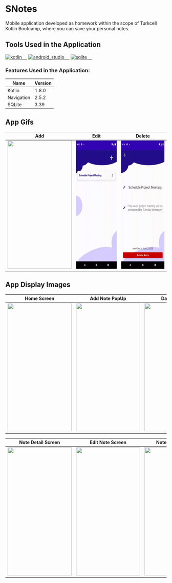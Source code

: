 # SNotes

Mobile application developed as homework within the scope of Turkcell Kotlin Bootcamp, where you can save your personal notes.

## Tools Used in the Application

<a href="https://kotlinlang.org/" rel="nofollow"><img alt="kotlin" src="https://upload.wikimedia.org/wikipedia/commons/7/74/Kotlin_Icon.png" width="40" style="max-width: 100%;">&nbsp;&nbsp;&nbsp;&nbsp;</a>
<a href="https://developer.android.com/studio" rel="nofollow"><img alt="android_studio" src="https://github.com/yyigityesiladaa/yyigityesiladaa/blob/main/database_and_tool_icons/android_studio.svg" width="40" style="max-width: 100%;">&nbsp;&nbsp;&nbsp;&nbsp;</a>
<a href="https://sqlite.org/" rel="nofollow"><img alt="sqlite" src="https://github.com/yyigityesiladaa/yyigityesiladaa/blob/main/database_and_tool_icons/sqlite.svg" width="40" style="max-width: 100%;">&nbsp;&nbsp;&nbsp;&nbsp;</a>

### Features Used in the Application:
                    
Name  | Version
------------- | -------------
Kotlin | 1.8.0
Navigation  | 2.5.2
SQLite | 3.39
</p>

## App Gifs

Add | Edit | Delete
------------- | ------------- | -------------
<a ><img src="https://github.com/yigityesiladaa/android_notes_app_sqlite/blob/main/app_gifs/add.gif" data-canonical-src="https://gyazo.com/eb5c5741b6a9a16c692170a41a49c858.png" width="200" height="400" /></a> | <a ><img src="https://github.com/yigityesiladaa/android_notes_app_sqlite/blob/main/app_gifs/edit.gif" data-canonical-src="https://gyazo.com/eb5c5741b6a9a16c692170a41a49c858.png" width="200" height="400" /></a> | <a ><img src="https://github.com/yigityesiladaa/android_notes_app_sqlite/blob/main/app_gifs/delete.gif" data-canonical-src="https://gyazo.com/eb5c5741b6a9a16c692170a41a49c858.png" width="200" height="400" /></a>


## App Display Images

Home Screen | Add Note PopUp | Date Picker UI
------------- | ------------- | -------------
<a ><img src="https://github.com/yyigityesiladaa/SNotes/blob/main/app_images/note_list_screen.png" data-canonical-src="https://gyazo.com/eb5c5741b6a9a16c692170a41a49c858.png" width="200" height="400" /></a> | <a><img src="https://github.com/yyigityesiladaa/SNotes/blob/main/app_images/add_note_popup.png" data-canonical-src="https://gyazo.com/eb5c5741b6a9a16c692170a41a49c858.png" width="200" height="400"/></a> | <a><img src="https://github.com/yyigityesiladaa/SNotes/blob/main/app_images/date_picker.png" data-canonical-src="https://gyazo.com/eb5c5741b6a9a16c692170a41a49c858.png" width="200" height="400"/></a>

Note Detail Screen | Edit Note Screen | Note Not Added UI
------------- | ------------- | -------------
<a><img src="https://github.com/yyigityesiladaa/SNotes/blob/main/app_images/note_detail_screen_ss.png" data-canonical-src="https://gyazo.com/eb5c5741b6a9a16c692170a41a49c858.png" width="200" height="400"/></a> | <a><img src="https://github.com/yyigityesiladaa/SNotes/blob/main/app_images/note_edit.png" data-canonical-src="https://gyazo.com/eb5c5741b6a9a16c692170a41a49c858.png" width="200" height="400" /></a> | <a><img src="https://github.com/yyigityesiladaa/SNotes/blob/main/app_images/note_not_added_screen.png" data-canonical-src="https://gyazo.com/eb5c5741b6a9a16c692170a41a49c858.png" width="200" height="400" /></a>





